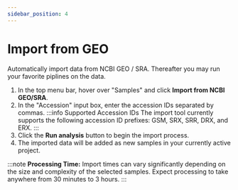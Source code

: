 ```yaml
---
sidebar_position: 4
---
```


# Import from GEO

Automatically import data from NCBI GEO / SRA. Thereafter you may run your
favorite piplines on the data.

1. In the top menu bar, hover over "Samples" and click **Import from NCBI GEO/SRA**.
2. In the "Accession" input box, enter the accession IDs separated by commas.
:::info Supported Accession IDs
The import tool currently supports the following accession ID prefixes: GSM, SRX, SRR, DRX, and ERX.
:::
3. Click the **Run analysis** button to begin the import process.
4. The imported data will be added as new samples in your currently active project.

:::note **Processing Time:** 
Import times can vary significantly depending on the size and complexity of the selected samples. Expect processing to take anywhere from 30 minutes to 3 hours.
:::
